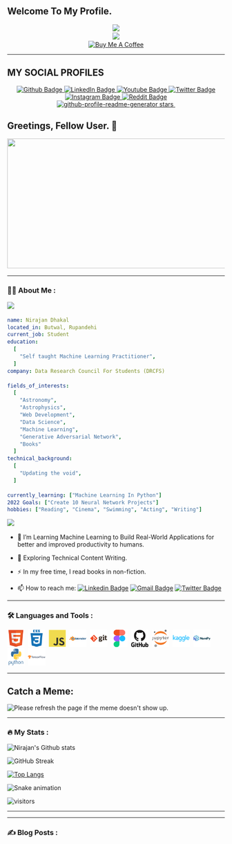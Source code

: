 ## Welcome To My Profile.


<div id="header" align="center">
  <img src="https://media.giphy.com/media/M9gbBd9nbDrOTu1Mqx/giphy.gif" width="100"/>
</div>

<div id="header" align="center">
  <img src="https://media.giphy.com/media/hqU2KkjW5bE2v2Z7Q2/giphy.gif" width="120"/>
</div>

</a>
<div id="badges" align="center">
  <a href="https://www.buymeacoffee.com/dhakalnirajan" target="_blank"> <img src="https://cdn.buymeacoffee.com/buttons/default-orange.png" alt="Buy Me A Coffee" height="41" width="174"></a>
  </div>
  
  ---
  ## MY SOCIAL PROFILES
<div id="badges" align="center">
  <a href="https://www.github.com/dhakalnirajan">
    <img src="https://img.shields.io/badge/Github-00001F?style=for-the-badge&logo=github&logoColor=FFFFFF" alt="Github Badge"/>
  </a>
  <a href="https://www.linkedin.com/in/nirajandhakal07">
    <img src="https://img.shields.io/badge/LinkedIn-blue?style=for-the-badge&logo=linkedin&logoColor=white" alt="LinkedIn Badge"/>
  </a>
  <a href="https://www.youtube.com/channel/UCp6BWK8KTFypVnl-YgRNdA">
    <img src="https://img.shields.io/badge/YouTube-red?style=for-the-badge&logo=youtube&logoColor=white" alt="Youtube Badge"/>
  </a>
  <a href="https://www.twitter.com/nirajandhakal_07">
    <img src="https://img.shields.io/badge/Twitter-blue?style=for-the-badge&logo=twitter&logoColor=white" alt="Twitter Badge"/>
  </a>
  <a href="https://www.instagram.com/nirajan.dhakal.007">
    <img src="https://img.shields.io/badge/Instagram-E4405F?style=for-the-badge&logo=instagram&logoColor=white" alt="Instagram Badge"/>
  </a>
  <a href="https://www.reddit.com/nirajandhakal37">
    <img src="https://img.shields.io/badge/Reddit-FF4500?style=for-the-badge&logo=reddit&logoColor=white" alt="Reddit Badge"/>
  </a>
</div>






<div id="count" align="center">
<a href="https://github.com/dhakalnirajan/dhakalnirajan/stargazers" target="blank">
<img src="https://img.shields.io/github/stars/dhakalnirajan/dhakalnirajan?style=for-the-badge" alt="github-profile-readme-generator stars"/>
</a>
  <img src="https://komarev.com/ghpvc/?username=dhakalnirajan&style=for-the-badge&color=red" alt=""/>
</div>

## Greetings, Fellow User. 🙏


<div align="center">
  <img src="https://media.giphy.com/media/dWesBcTLavkZuG35MI/giphy.gif" width="600" height="300"/>
</div>

---

### :man_technologist: About Me :


<div id="header" align="left">
  <img src="https://media.giphy.com/media/WUlplcMpOCEmTGBtBW/giphy.gif" width="100">&nbsp;</div>
  
```yaml
name: Nirajan Dhakal
located_in: Butwal, Rupandehi
current_job: Student
education:
  [
    "Self taught Machine Learning Practitioner",
  ]
company: Data Research Council For Students (DRCFS)

fields_of_interests:
  [
    "Astronomy",
    "Astrophysics",
    "Web Development",
    "Data Science",
    "Machine Learning",
    "Generative Adversarial Network",
    "Books"
  ]
technical_background:
  [
    "Updating the void",
  ]
  
currently_learning: ["Machine Learning In Python"]
2022 Goals: ["Create 10 Neural Network Projects"]
hobbies: ["Reading", "Cinema", "Swimming", "Acting", "Writing"]
```
<div id="header" align="centre">
   <img src="https://media.giphy.com/media/fe6NAMLeTWZq3v9Nmg/giphy.gif" width="120"> &nbsp;
</div>

- :telescope: I’m Learning Machine Learning to Build Real-World Applications for better and improved productivity to humans.

- :seedling: Exploring Technical Content Writing.

- :zap: In my free time, I read books in non-fiction.

- :mailbox: How to reach me: [![Linkedin Badge](https://img.shields.io/badge/-nirajandhakal07-blue?style=for-the-badge&logo=Linkedin&logoColor=white)](https://www.linkedin.com/in/nirajandhakal07)  [![Gmail Badge](https://img.shields.io/badge/Nirajan-D14836?style=for-the-badge&logo=gmail&logoColor=white)](https://mail.google.com/mail/u/0/#inbox?compose=DmwnWsmFSjGTSmVHGFcXJMFXgcbJDqFjgbWhmbbhwnbtlmgGNSCmrpFLNJzGNndDFdzWVVkWxMGG)   [![Twitter Badge](https://img.shields.io/badge/nirajandhakal_7-1DA1F2?style=for-the-badge&logo=twitter&logoColor=black)](https://www.twitter.com/nirajandhakal_07)
---

### :hammer_and_wrench: Languages and Tools :

<div>
  <img src="https://github.com/devicons/devicon/blob/master/icons/html5/html5-original.svg" title="HTML5" alt="HTML" width="40" height="40"/>&nbsp;
  <img src="https://github.com/devicons/devicon/blob/master/icons/css3/css3-plain-wordmark.svg"  title="CSS3" alt="CSS" width="40" height="40"/>&nbsp;
  <img src="https://github.com/devicons/devicon/blob/master/icons/javascript/javascript-original.svg" title="JavaScript" alt="JavaScript" width="40" height="40"/>&nbsp;
  <img src="https://github.com/devicons/devicon/blob/master/icons/blender/blender-original-wordmark.svg" title="Blender 3D" alt="Blender 3D" width="40" height="40"/>&nbsp;
  <img src="https://github.com/devicons/devicon/blob/master/icons/git/git-original-wordmark.svg" title="Git" alt="Git" width="40" height="40"/>&nbsp;
  <img src="https://github.com/devicons/devicon/blob/master/icons/figma/figma-original.svg" title="Figma" alt="Figma" width="40" height="40"/>&nbsp;
  <img src="https://github.com/devicons/devicon/blob/master/icons/github/github-original-wordmark.svg" title="Github" alt="Github" width="40" height="40"/>&nbsp;
  <img src="https://github.com/devicons/devicon/blob/master/icons/jupyter/jupyter-original-wordmark.svg" title="Jupyter" alt="Jupyter" width="40" height="40"/>&nbsp;
  <img src="https://github.com/devicons/devicon/blob/master/icons/kaggle/kaggle-original-wordmark.svg" title="Kaggle" alt="Kaggle" width="40" height="40"/>&nbsp;
  <img src="https://github.com/devicons/devicon/blob/master/icons/numpy/numpy-original-wordmark.svg" title="Numpy" alt="Numpy" width="40" height="40"/>&nbsp;
  <img src="https://github.com/devicons/devicon/blob/master/icons/python/python-original-wordmark.svg" title="Python" alt="Python" width="40" height="40"/>&nbsp;
  <img src="https://github.com/devicons/devicon/blob/master/icons/tensorflow/tensorflow-original-wordmark.svg" title="Tensorflow" alt="TF" alt="Tensorflow" width="40" height="40"/>&nbsp;
</div>

---

## Catch a Meme:
<img src='https://random-memer.herokuapp.com/' title="Meme" alt="Please refresh the page if the meme doesn't show up.">

---

### :fire: My Stats :

![Nirajan's Github stats](https://github-readme-stats.vercel.app/api?username=dhakalnirajan&theme=bear&show_icons=true&background=000a04)

![GitHub Streak](http://github-readme-streak-stats.herokuapp.com?user=dhakalnirajan&theme=vision-friendly-dark&background=000d07)

[![Top Langs](https://github-readme-stats.vercel.app/api/top-langs/?username=dhakalnirajan&layout=compact&theme=tokyonight&background=000d07)](https://github.com/anuraghazra/github-readme-stats)

![Snake animation](https://github.com/dhakalnirajan/dhakalnirajan/blob/output/github-contribution-grid-snake.svg)

![visitors](https://visitor-badge.glitch.me/badge?page_id=${dhakalnirajan}.${dhakalnirajan})

---
<!--START_SECTION:waka-->
<!--END_SECTION:waka-->
---

### :writing_hand: Blog Posts :

<!-- BLOG-POST-LIST:START -->
<!-- BLOG-POST-LIST:END -->

